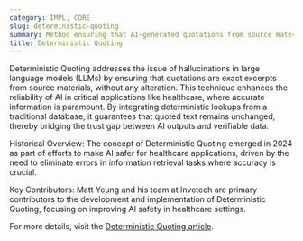 ```yaml
---
category: IMPL, CORE
slug: deterministic-quoting
summary: Method ensuring that AI-generated quotations from source materials are verbatim and not subject to AI-induced hallucinations.
title: Deterministic Quoting
---
```


Deterministic Quoting addresses the issue of hallucinations in large language models (LLMs) by ensuring that quotations are exact excerpts from source materials, without any alteration. This technique enhances the reliability of AI in critical applications like healthcare, where accurate information is paramount. By integrating deterministic lookups from a traditional database, it guarantees that quoted text remains unchanged, thereby bridging the trust gap between AI outputs and verifiable data.

Historical Overview:
The concept of Deterministic Quoting emerged in 2024 as part of efforts to make AI safer for healthcare applications, driven by the need to eliminate errors in information retrieval tasks where accuracy is crucial.

Key Contributors:
Matt Yeung and his team at Invetech are primary contributors to the development and implementation of Deterministic Quoting, focusing on improving AI safety in healthcare settings.

For more details, visit the [Deterministic Quoting article](https://mattyyeung.github.io/deterministic-quoting).